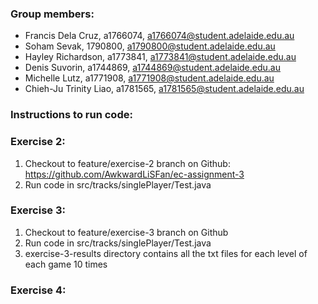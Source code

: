 ### Group members:
- Francis Dela Cruz, a1766074, a1766074@student.adelaide.edu.au
- Soham Sevak, 1790800, a1790800@student.adelaide.edu.au
- Hayley Richardson, a1773841, a1773841@student.adelaide.edu.au
- Denis Suvorin, a1744869, a1744869@student.adelaide.edu.au
- Michelle Lutz, a1771908, a1771908@student.adelaide.edu.au
- Chieh-Ju Trinity Liao, a1781565, a1781565@student.adelaide.edu.au

### Instructions to run code:
### Exercise 2:
1. Checkout to feature/exercise-2 branch on Github: https://github.com/AwkwardLiSFan/ec-assignment-3
2. Run code in src/tracks/singlePlayer/Test.java

### Exercise 3:
1. Checkout to feature/exercise-3 branch on Github
2. Run code in src/tracks/singlePlayer/Test.java
3. exercise-3-results directory contains all the txt files for each level of each game 10 times

### Exercise 4:
